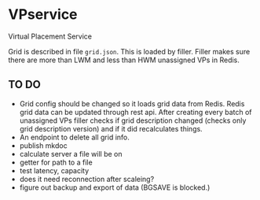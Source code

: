 # VPservice
Virtual Placement Service

Grid is described in file ```grid.json```. 
This is loaded by filler. Filler makes sure there are more than LWM and less than HWM unassigned VPs in Redis.

## TO DO

* Grid config should be changed so it loads grid data from Redis. Redis grid data can be updated through rest api. After creating every batch of unassigned VPs filler checks if grid description changed (checks only grid description version) and if it did recalculates things.
* An endpoint to delete all grid info.
* publish mkdoc
* calculate server a file will be on
* getter for path to a file
* test latency, capacity
* does it need reconnection after scaleing?
* figure out backup and export of data (BGSAVE is blocked.)
